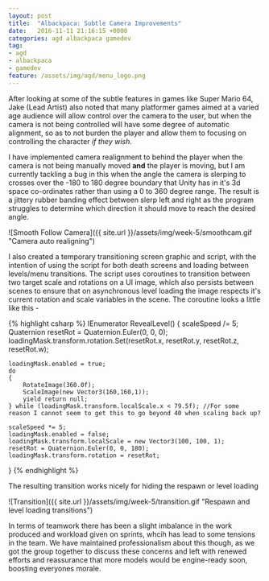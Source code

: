 ```yaml
---
layout: post
title:  "Albackpaca: Subtle Camera Improvements"
date:   2016-11-11 21:16:15 +0000
categories: agd albackpaca gamedev
tag:
- agd
- albackpaca
- gamedev
feature: /assets/img/agd/menu_logo.png
---
```


After looking at some of the subtle features in games like Super Mario 64, Jake (Lead Artist) also noted that many platformer games aimed at a varied age audience will allow control over the camera to the user, but when the camera is not being controlled will have some degree of automatic alignment, so as to not burden the player and allow them to focusing on controlling the character *if they wish*.

I have implemented camera realignment to behind the player when the camera is not being manually moved **and** the player is moving, but I am currently tackling a bug in this when the angle the camera is slerping to crosses over the -180 to 180 degree boundary that Unity has in it's 3d space co-ordinates rather than using a 0 to 360 degree range. The result is a jittery rubber banding effect between slerp left and right as the program struggles to determine which direction it should move to reach the desired angle.

![Smooth Follow Camera]({{ site.url }}/assets/img/week-5/smoothcam.gif "Camera auto realigning")

I also created a temporary transitioning screen graphic and script, with the intention of using the script for both death screens and loading between levels/menu transitions. The script uses coroutines to transition between two target scale and rotations on a UI image, which also persists between scenes to ensure that on asynchronous level loading the image respects it's current rotation and scale variables in the scene. The coroutine looks a little like this -

{% highlight csharp %}
IEnumerator RevealLevel()
{
	scaleSpeed /= 5;
	Quaternion resetRot = Quaternion.Euler(0, 0, 0);
	loadingMask.transform.rotation.Set(resetRot.x, resetRot.y, resetRot.z, resetRot.w);

	loadingMask.enabled = true;
	do
	{
		RotateImage(360.0f);
		ScaleImage(new Vector3(160,160,1));
		yield return null;
	} while (loadingMask.transform.localScale.x < 79.5f); //For some reason I cannot seem to get this to go beyond 40 when scaling back up?

	scaleSpeed *= 5;
	loadingMask.enabled = false;
	loadingMask.transform.localScale = new Vector3(100, 100, 1);
	resetRot = Quaternion.Euler(0, 0, 180);
	loadingMask.transform.rotation = resetRot;
}
{% endhighlight %} 

The resulting transition works nicely for hiding the respawn or level loading

![Transition]({{ site.url }}/assets/img/week-5/transition.gif "Respawn and level loading transitions")

In terms of teamwork there has been a slight imbalance in the work produced and workload given on sprints, whcih has lead to some tensions in the team. We have maintained professionalism about this though, as we got the group together to discuss these concerns and left with renewed efforts and reassurance that more models would be engine-ready soon, boosting everyones morale.

